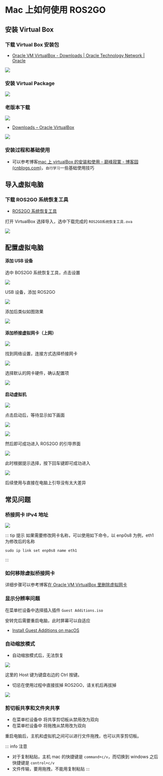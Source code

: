 # Mac 上如何使用 ROS2GO

## 安装 Virtual Box

### 下载 Virtual Box 安装包

- [Oracle VM VirtualBox - Downloads | Oracle Technology Network | Oracle](https://www.oracle.com/virtualization/technologies/vm/downloads/virtualbox-downloads.html)

![](https://tianbot-pic.oss-cn-beijing.aliyuncs.com/tianbot-pic/Tianbot-Docimage-20240923110331763.png)

### 安装 Virtual Package

![](https://tianbot-pic.oss-cn-beijing.aliyuncs.com/tianbot-pic/Tianbot-Docimage-20240923110235567.png)

### 老版本下载

![](https://tianbot-pic.oss-cn-beijing.aliyuncs.com/tianbot-pic/Tianbot-Docimage-20240923110530787.png)

- [Downloads – Oracle VirtualBox](https://www.virtualbox.org/wiki/Downloads)

![](https://tianbot-pic.oss-cn-beijing.aliyuncs.com/tianbot-pic/Tianbot-Docimage-20240923110901629.png)

### 安装过程和基础使用

- 可以参考博客[mac 上 virtualBox 的安装和使用 - 巅峰寂寞 - 博客园 (cnblogs.com)](https://www.cnblogs.com/andong2015/p/7688120.html)，`自行学习`一些基础使用技巧

## 导入虚拟电脑

### 下载 ROS2GO 系统恢复工具

- [ROS2GO 系统恢复工具](https://docs.tianbot.com/ros2go/guide/how-to-recover.html#ros2go-recovery-tool)

打开 VirtualBox 选择导入，选中下载完成的 `ROS2GO系统恢复工具.ova`

![](https://tianbot-pic.oss-cn-beijing.aliyuncs.com/tianbot/202209201555697.png)

## 配置虚拟电脑

#### 添加 USB 设备

选中 BOS2G0 系统恢复工具，点击设置

![](https://tianbot-pic.oss-cn-beijing.aliyuncs.com/tianbot/202209201555440.png)

USB 设备，添加 ROS2GO

![](https://tianbot-pic.oss-cn-beijing.aliyuncs.com/tianbot/202209201555129.png)

添加后类似如图效果

![](https://tianbot-pic.oss-cn-beijing.aliyuncs.com/tianbot/202209201555073.png)

#### 添加桥接虚拟网卡（上网）

![](https://tianbot-pic.oss-cn-beijing.aliyuncs.com/tianbot-pic/Tianbot-Docimage-20240923150013512.png)

找到网络设置，连接方式选择桥接网卡

![](https://tianbot-pic.oss-cn-beijing.aliyuncs.com/tianbot-pic/Tianbot-Docimage-20240923150509265.png)

选择默认的网卡硬件，确认配置项

![](https://tianbot-pic.oss-cn-beijing.aliyuncs.com/tianbot-pic/Tianbot-Docimage-20240923150953807.png)

#### 启动虚拟机

![](https://tianbot-pic.oss-cn-beijing.aliyuncs.com/tianbot/202209201555694.png)

点击启动后，等待显示如下画面

![](https://tianbot-pic.oss-cn-beijing.aliyuncs.com/tianbot-pic/Tianbot-Docimage-20240923144544365.png)

![](https://tianbot-pic.oss-cn-beijing.aliyuncs.com/tianbot-pic/Tianbot-Doc17270740372157.png)

然后即可成功进入 ROS2GO 的引导界面

![](https://tianbot-pic.oss-cn-beijing.aliyuncs.com/tianbot-pic/Tianbot-DocTianbot-Docimage-20240103155011818.png)

此时根据提示选择，按下回车键即可成功进入

![](https://tianbot-pic.oss-cn-beijing.aliyuncs.com/tianbot/202109241903118.webp)

后续使用与直接在电脑上引导没有太大差异

## 常见问题

### 桥接网卡 IPv4 地址

![](https://tianbot-pic.oss-cn-beijing.aliyuncs.com/tianbot-pic/Tianbot-Doc17270744583286.png)

::: tip 提示
如果需要修改网卡名称，可以使用如下命令，以 enp0s8 为例，eth1 为修改后的名称
```shell
sudo ip link set enp0s8 name eth1
```
:::

### 如何移除虚拟桥接网卡

详细步骤可以参考博客[在 Oracle VM VirtualBox 里删除虚拟网卡](https://blog.csdn.net/qq_37738231/article/details/126729728)


### 显示分辨率问题

在菜单栏设备中选择插入插件 `Guest Additions.iso`

安转完后需要重启电脑，此时屏幕可以自适应

- [Install Guest Additions on macOS](https://github.com/geerlingguy/macos-virtualbox-vm/issues/79)

### 自动缩放模式

- 自动缩放模式后，无法恢复

![](https://tianbot-pic.oss-cn-beijing.aliyuncs.com/tianbot-pic/Tianbot-Docimage-20240923151503974.png)

这里的 Host 键为键盘右边的 Ctrl 按键。

- 切忌在使用过程中直接拔掉 ROS2GO，请关机后再拔掉

![](https://tianbot-pic.oss-cn-beijing.aliyuncs.com/tianbot-pic/Tianbot-Docimage-20240923152003434.png)

### 剪切板共享和文件夹共享

- 在菜单栏设备中 将共享剪切板从禁用改为双向
- 在菜单栏设备中 将拖拽从禁用改为双向

重启电脑后，主机和虚拟机之间可以进行文件拖拽，也可以共享剪切板。

::: info 注意
- 对于复制粘贴，主机 mac 的快捷键是 `command+c/v`，而切换到 windows 之后快捷键是 `control+c/v`
- 文件传输，要用拖拽，不能用复制粘贴
:::
